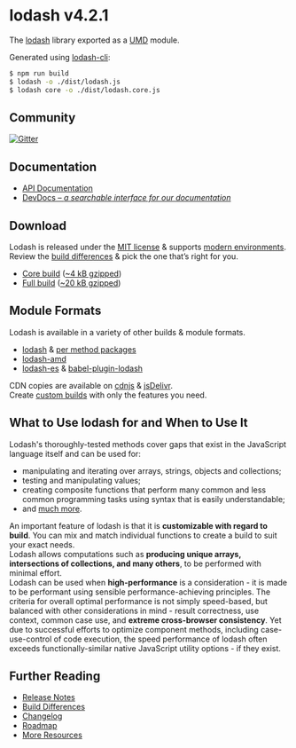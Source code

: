 # lodash v4.2.1

The [lodash](https://lodash.com/) library exported as a [UMD](https://github.com/umdjs/umd) module.

Generated using [lodash-cli](https://www.npmjs.com/package/lodash-cli):
```bash
$ npm run build
$ lodash -o ./dist/lodash.js
$ lodash core -o ./dist/lodash.core.js
```

## Community

[![Gitter](https://badges.gitter.im/lodash/lodash.svg)](https://gitter.im/lodash/lodash)

## Documentation

  * [API Documentation](https://lodash.com/docs)
  * [DevDocs – *a searchable interface for our documentation*](https://devdocs.io/lodash/)

## Download

Lodash is released under the [MIT license](https://raw.githubusercontent.com/lodash/lodash/4.2.1/LICENSE) & supports [modern environments](#support).<br>
Review the [build differences](https://github.com/lodash/lodash/wiki/build-differences) & pick the one that’s right for you.

 * [Core build](https://raw.githubusercontent.com/lodash/lodash/4.2.1/dist/lodash.core.js) ([~4 kB gzipped](https://raw.githubusercontent.com/lodash/lodash/4.2.1/dist/lodash.core.min.js))
 * [Full build](https://raw.githubusercontent.com/lodash/lodash/4.2.1/dist/lodash.js) ([~20 kB gzipped](https://raw.githubusercontent.com/lodash/lodash/4.2.1/dist/lodash.min.js))

## Module Formats

Lodash is available in a variety of other builds & module formats.

 * [lodash](https://www.npmjs.com/package/lodash) & [per method packages](https://www.npmjs.com/browse/keyword/lodash-modularized)
 * [lodash-amd](https://www.npmjs.com/package/lodash-amd)
 * [lodash-es](https://www.npmjs.com/package/lodash-es) & [babel-plugin-lodash](https://www.npmjs.com/package/babel-plugin-lodash)

CDN copies are available on [cdnjs](https://cdnjs.com/) & [jsDelivr](http://www.jsdelivr.com/).<br>
Create [custom builds](https://lodash.com/custom-builds) with only the features you need.  

## What to Use lodash for and When to Use It  

Lodash's thoroughly-tested methods cover gaps that exist in the JavaScript language itself and can be used for:

* manipulating and iterating over arrays, strings, objects and collections;
* testing and manipulating values;
* creating composite functions that perform many common and less common programming tasks using syntax that is easily understandable;
* and [much more](https://lodash.com/docs).

An important feature of lodash is that it is **customizable with regard to build**. You can mix and match individual functions to create a build to suit your exact needs.  
Lodash allows computations such as **producing unique arrays, intersections of collections, and many others**, to be performed with minimal effort.  
Lodash can be used when **high-performance** is a consideration - it is made to be performant using sensible performance-achieving principles. The criteria for overall optimal performance is not simply speed-based, but balanced with other considerations in mind - result correctness, use context, common case use, and **extreme cross-browser consistency**. Yet due to successful efforts to optimize component methods, including case-use-control of code execution, the speed performance of lodash often exceeds functionally-similar native JavaScript utility options - if they exist.

## Further Reading

  * [Release Notes](https://github.com/lodash/lodash/releases/tag/4.0.0)
  * [Build Differences](https://github.com/lodash/lodash/wiki/Build-Differences)
  * [Changelog](https://github.com/lodash/lodash/wiki/Changelog)
  * [Roadmap](https://github.com/lodash/lodash/wiki/Roadmap)
  * [More Resources](https://github.com/lodash/lodash/wiki/Resources)
